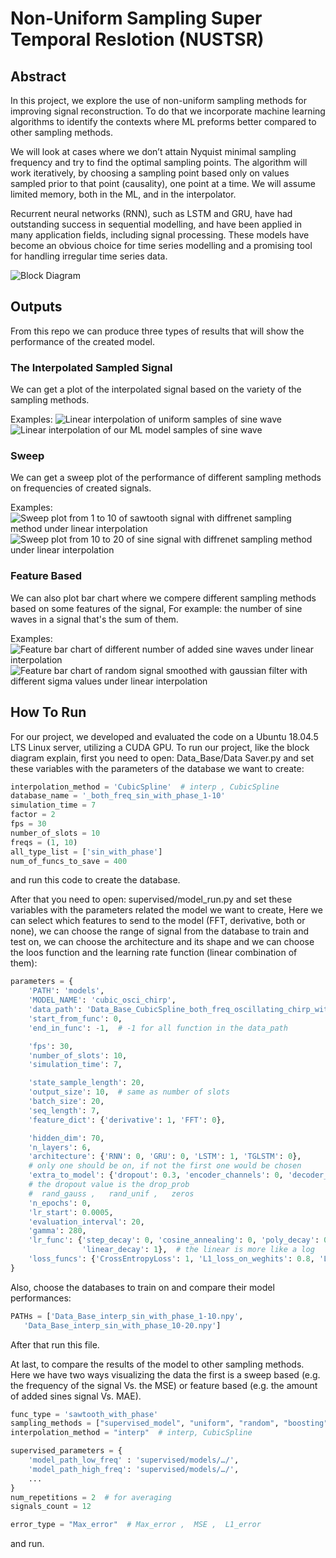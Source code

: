 # Non-Uniform Sampling Super Temporal Reslotion (NUSTSR)

## Abstract
In this project, we explore the use of non-uniform sampling methods for improving signal
reconstruction. To do that we incorporate machine learning algorithms to identify the contexts
where ML preforms better compared to other sampling methods.

We will look at cases where we don’t attain Nyquist minimal sampling frequency and try to
find the optimal sampling points. The algorithm will work iteratively, by choosing a sampling
point based only on values sampled prior to that point (causality), one point at a time. We will
assume limited memory, both in the ML, and in the interpolator.

Recurrent neural networks (RNN), such as LSTM and GRU, have had outstanding success in
sequential modelling, and have been applied in many application fields, including signal
processing. These models have become an obvious choice for time series modelling and a
promising tool for handling irregular time series data.

![Block Diagram](Images/NUSTSR_block_diagram.png)

## Outputs
From this repo we can produce three types of results that will show the performance of the created model.

### The Interpolated Sampled Signal
We can get a plot of the interpolated signal based on the variety of the sampling methods.

Examples:
![Linear interpolation of uniform samples of sine wave](Images/Sin_uniform_sampling_reconstract.png)
![Linear interpolation of our ML model samples of sine wave](Images/Sin_model_sampling_reconstract.png)

### Sweep  
We can get a sweep plot of the performance of different sampling methods on frequencies of created signals.

Examples:  
![Sweep plot from 1 to 10 of sawtooth signal with diffrenet sampling method under linear interpolation](Images/Sweep_sawtooth_MSE_1_10.png)
![Sweep plot from 10 to 20 of sine signal with diffrenet sampling method under linear interpolation](Images/Sweep_sin_MSE_10_20.png)

### Feature Based  
We can also plot bar chart where we compere different sampling methods based on some features of the signal, For example: the number of sine waves in a signal that's the sum of them.

Examples:   
![Feature bar chart of different number of added sine waves under linear interpolation](Images/signals_features_sin_sum_plot.png)
![Feature bar chart of random signal smoothed with gaussian filter with different sigma values under linear interpolation](Images/signals_features_random_with_gaussian_plot.png)

## How To Run
For our project, we developed and evaluated the code on a Ubuntu 18.04.5 LTS Linux server, utilizing a CUDA GPU.
To run our project, like the block diagram explain,
first you need to open: Data_Base/Data Saver.py   and set these variables with the parameters of the database we want to create:
```python
interpolation_method = 'CubicSpline'  # interp , CubicSpline 
database_name = '_both_freq_sin_with_phase_1-10' 
simulation_time = 7
factor = 2
fps = 30
number_of_slots = 10
freqs = (1, 10)
all_type_list = ['sin_with_phase']
num_of_funcs_to_save = 400
```
and run this code to create the database.

After that you need to open: supervised/model_run.py  and set these variables with the parameters related the model we want to create,
Here we can select which features to send to the model (FFT, derivative, both or none), we can choose the range of signal from the database to train and test on, we can choose the architecture and its shape and we can choose the loos function and the learning rate function  (linear combination of them):
```python
parameters = {
    'PATH': 'models',
    'MODEL_NAME': 'cubic_osci_chirp',
    'data_path': 'Data_Base_CubicSpline_both_freq_oscillating_chirp_with_phase_1-10.npy',
    'start_from_func': 0,
    'end_in_func': -1,  # -1 for all function in the data_path

    'fps': 30,
    'number_of_slots': 10,
    'simulation_time': 7,

    'state_sample_length': 20,
    'output_size': 10,  # same as number of slots
    'batch_size': 20,
    'seq_length': 7,
    'feature_dict': {'derivative': 1, 'FFT': 0},

    'hidden_dim': 70,
    'n_layers': 6,
    'architecture': {'RNN': 0, 'GRU': 0, 'LSTM': 1, 'TGLSTM': 0},
    # only one should be on, if not the first one would be chosen
    'extra_to_model': {'dropout': 0.3, 'encoder_channels': 0, 'decoder_channels': 0, 'hidden': 'rand_gauss'},
    # the dropout value is the drop_prob
    #  rand_gauss ,   rand_unif ,   zeros
    'n_epochs': 0,
    'lr_start': 0.0005,
    'evaluation_interval': 20,
    'gamma': 280,
    'lr_func': {'step_decay': 0, 'cosine_annealing': 0, 'poly_decay': 0, 'exp_decay': 0, 'exp_log_decay': 0,
                'linear_decay': 1},  # the linear is more like a log 
    'loss_funcs': {'CrossEntropyLoss': 1, 'L1_loss_on_weghits': 0.8, 'L2_loss_on_weghits': 0, 'L1Loss': 0.1, 'MSELoss': 0}
}
```
Also, choose the databases to train on and compare their model performances:
```python
PATHs = ['Data_Base_interp_sin_with_phase_1-10.npy',
   'Data_Base_interp_sin_with_phase_10-20.npy']
```
After that run this file.

At last, to compare the results of the model to other sampling methods.
Here we have two ways visualizing the data the first is a sweep based (e.g. the frequency of the signal Vs. the MSE) or feature based (e.g. the amount of added sines signal Vs. MAE).

```python
func_type = 'sawtooth_with_phase'
sampling_methods = ["supervised_model", "uniform", "random", "boosting", "chebyshev"]
interpolation_method = "interp"  # interp, CubicSpline 

supervised_parameters = {
    'model_path_low_freq' : 'supervised/models/…/',
    'model_path_high_freq': 'supervised/models/…/',
    ...
}
num_repetitions = 2  # for averaging
signals_count = 12

error_type = "Max_error"  # Max_error ,  MSE ,  L1_error
```
and run.
